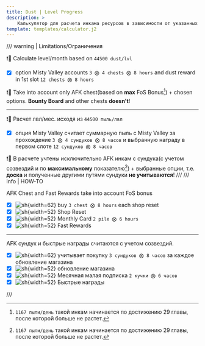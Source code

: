 ```yaml
---
title: Dust | Level Progress
description: >
    Калькулятор для расчета инкама ресурсов в зависимости от указанных данных.
template: templates/calculator.j2
---
```


/// warning | Limitations/Ограничения

❗️🔴 Calculate level/month based on `44500 dust/lvl`

- [x] option Misty Valley accounts `3 ⨂ 4 chests ⨂ 8 hours` and dust reward in 1st slot  `12 chests ⨂ 8 hours`

❗️🔴 Take into account only AFK chest(based on **max** FoS Bonus[^dco]) + chosen options. **Bounty Board** and other
chests **doesn't**!

***

❗️🔴 Расчет лвл/мес. исходя из `44500 пыль/лвл`

- [x] опция Misty Valley считает суммарную пыль с Misty Valley за прохождение `3 ⨂ 4 сундуков ⨂ 8 часов` и выбранную
  награду в первом слоте  `12 сундуков ⨂ 8 часов`

❗️🔴 В расчете учтены исключительно AFK инкам с сундука(с учетом созвездий и по **максимальному** показателю[^dco]) +
выбранные опции, т.е. **доска** и полученные другими путями сундуки **не учитываются**!
///
/// info | HOW-TO

AFK Chest and Fast Rewards take into account FoS bonus

- [x] ![sh](../assets/icons/s/dust-store.png){width=62} buy `3 chest ⨂ 8 hours` each shop reset
- [x] ![sh](../assets/icons/s/refresh.png){width=52} Shop Reset
- [x] ![sh](../assets/icons/s/mc.png){width=52} Monthly Card `2 pile ⨂ 6 hours`
- [x] ![sh](../assets/icons/s/fr.png){width=52} Fast Rewards

***

AFK сундук и быстрые награды считаются с учетом созвездий.

- [x] ![sh](../assets/icons/s/dust-store.png){width=62} учитывает покупку `3 сундуков ⨂ 8 часов` за каждое обновление
  магазина
- [x] ![sh](../assets/icons/s/refresh.png){width=52} обновление магазина
- [x] ![sh](../assets/icons/s/mc.png){width=52} Месячная малая подписка `2 кучки ⨂ 6 часов`
- [x] ![sh](../assets/icons/s/fr.png){width=52} Быстрые награды

///

[^dco]:  `1167 пыли/день` такой инкам начинается по достижению 29 главы, после которой больше не растет.
